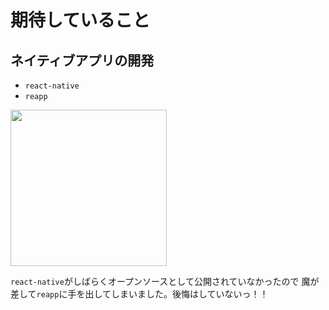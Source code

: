 # 期待していること

## ネイティブアプリの開発

- `react-native`
- `reapp`

<img src="http://i.gyazo.com/6664465aef7d2a4c54844675de3c2f7a.png" width="250px" />

`react-native`がしばらくオープンソースとして公開されていなかったので
魔が差して`reapp`に手を出してしまいました。後悔はしていないっ！！
